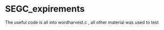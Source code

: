 # SEGC_expirements
The useful code is all into wordharvest.c , all other material was used to test

